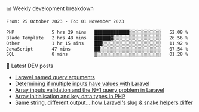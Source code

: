 📊 Weekly development breakdown
<!--START_SECTION:waka-->

```txt
From: 25 October 2023 - To: 01 November 2023

PHP              5 hrs 29 mins   █████████████░░░░░░░░░░░░   52.08 %
Blade Template   2 hrs 48 mins   ██████▓░░░░░░░░░░░░░░░░░░   26.56 %
Other            1 hr 15 mins    ███░░░░░░░░░░░░░░░░░░░░░░   11.92 %
JavaScript       47 mins         ██░░░░░░░░░░░░░░░░░░░░░░░   07.54 %
SQL              8 mins          ▒░░░░░░░░░░░░░░░░░░░░░░░░   01.28 %
```

<!--END_SECTION:waka-->

📕 Latest DEV posts
<!-- BLOG-POST-LIST:START -->
- [Laravel named query arguments](https://dev.to/michaelvickersuk/laravel-named-query-arguments-28kd)
- [Determining if multiple inputs have values with Laravel](https://dev.to/michaelvickersuk/determining-if-multiple-inputs-have-values-with-laravel-km6)
- [Array inputs validation and the N+1 query problem in Laravel](https://dev.to/michaelvickersuk/array-inputs-validation-and-the-n1-query-problem-in-laravel-2agb)
- [Array initialisation and key data types in PHP](https://dev.to/michaelvickersuk/array-initialisation-and-key-data-types-in-php-1e5b)
- [Same string, different output... how Laravel&#39;s slug &amp; snake helpers differ](https://dev.to/michaelvickersuk/same-string-different-output-how-laravels-slug-snake-helpers-differ-1ccj)
<!-- BLOG-POST-LIST:END -->
